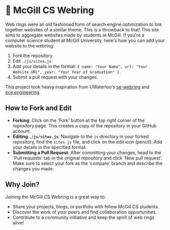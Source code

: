 # 💍 McGill CS Webring

Web rings were an old fashioned form of search engine optimization to link together websites of a similar theme. This is a throwback to that! This site aims to aggregate websites made by students at McGill. If you're a computer science student at McGill University, here's how you can add your website to the webring:

1. Fork the repository.
2. Edit `./js/sites.js`
3. Add your details in the format: `{ name: "Your Name", url: "Your Website URL", year: "Your Year of Graduation" }`.
4. Submit a pull request with your changes.

This project took heavy inspiration from UWaterloo's [se-webring](https://github.com/simcard0000/se-webring/tree/main?tab=readme-ov-file#whats-a-webring) and [ece.engineering](https://github.com/roozbehali/ece_webring).

## How to Fork and Edit

- **Forking**: Click on the 'Fork' button at the top right corner of the repository page. This creates a copy of the repository in your GitHub account.
- **Editing `./js/sites.js`**: Navigate to the `js` directory in your forked repository, find the `sites.js` file, and click on the edit icon (pencil). Add your details in the specified format.
- **Submitting a Pull Request**: After committing your changes, head to the 'Pull requests' tab in the original repository and click 'New pull request'. Make sure to select your fork as the 'compare' branch and describe the changes you made.

## Why Join?

Joining the McGill CS Webring is a great way to:
- Share your projects, blogs, or portfolio with fellow McGill CS students.
- Discover the work of your peers and find collaboration opportunities.
- Contribute to a community initiative and keep the spirit of web rings alive!

